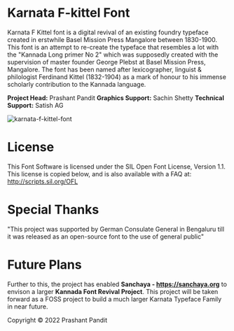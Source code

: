 # Karnata F-kittel Font
Karnata F Kittel font is a digital revival of an existing foundry typeface created in erstwhile Basel Mission Press Mangalore between 1830-1900. This font is an attempt to re-create the typeface that resembles a lot with the "Kannada Long primer No 2" which was supposedly created with the supervision of master founder George Plebst at Basel Mission Press, Mangalore. The font has been named after lexicographer, linguist & philologist Ferdinand Kittel (1832-1904) as a mark of honour to his immense scholarly contribution to the Kannada language. 

**Project Head:** Prashant Pandit 
**Graphics Support:** Sachin Shetty 
**Technical Support:** Satish AG

![karnata-f-kittel-font](https://user-images.githubusercontent.com/115216/201533413-fd41b1c6-81c3-484d-b5d3-27395bb2c1d9.jpeg)


# License
This Font Software is licensed under the SIL Open Font License, Version 1.1. This license is copied below, and is also available with a FAQ at: http://scripts.sil.org/OFL

# Special Thanks
"This project was supported by German Consulate General in Bengaluru till it was released as an open-source font to the use of general public"

# Future Plans
Further to this, the project has enabled **Sanchaya - https://sanchaya.org** to envison a larger **Kannada Font Revival Project**. This project will be taken forward as a FOSS project to build a much larger Karnata Typeface Family in near future. 

Copyright © 2022 Prashant Pandit
